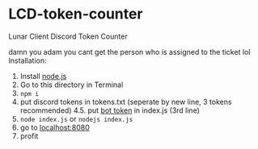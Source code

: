 # LCD-token-counter
 Lunar Client Discord Token Counter

damn you adam
you cant get the person who is assigned to the ticket lol
Installation:
1. Install [node.js](https://node.js.org)
2. Go to this directory in Terminal
3. `npm i`
4. put discord tokens in tokens.txt (seperate by new line, 3 tokens recommended)
4.5. put [bot token](https://discord.com/developers/applications) in index.js (3rd line)
5. `node index.js` or `nodejs index.js`
6. go to [localhost:8080](http://[::1]:8080)
7. profit
